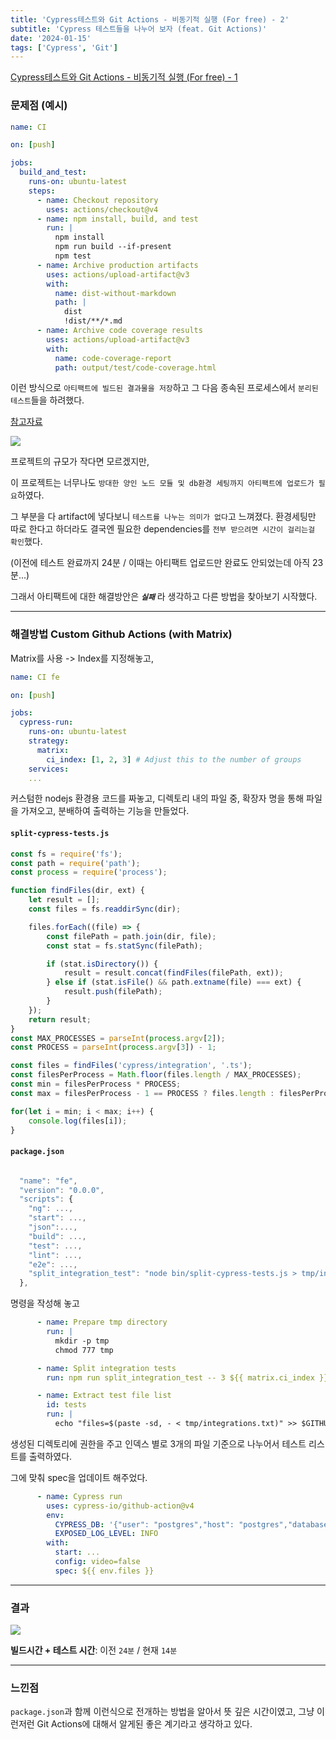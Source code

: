```yaml
---
title: 'Cypress테스트와 Git Actions - 비동기적 실행 (For free) - 2'
subtitle: 'Cypress 테스트들을 나누어 보자 (feat. Git Actions)'
date: '2024-01-15'
tags: ['Cypress', 'Git']
---
```



<span class='blogLink'>[Cypress테스트와 Git Actions - 비동기적 실행 (For free) - 1](blog/split_cypress_tests_1)</span>

### 문제점 (예시)

```yaml
name: CI

on: [push]

jobs:
  build_and_test:
    runs-on: ubuntu-latest
    steps:
      - name: Checkout repository
        uses: actions/checkout@v4
      - name: npm install, build, and test
        run: |
          npm install
          npm run build --if-present
          npm test
      - name: Archive production artifacts
        uses: actions/upload-artifact@v3
        with:
          name: dist-without-markdown
          path: |
            dist
            !dist/**/*.md
      - name: Archive code coverage results
        uses: actions/upload-artifact@v3
        with:
          name: code-coverage-report
          path: output/test/code-coverage.html
```

이런 방식으로 `아티팩트에 빌드된 결과물을 저장`하고 그 다음 종속된 프로세스에서 `분리된 테스트`들을 하려했다.

<span class='blogLink'>[참고자료](https://docs.github.com/ko/actions/using-workflows/storing-workflow-data-as-artifacts#uploading-build-and-test-artifacts)</span>


<img class='blogImage' src='/blog/split_ci_2.png'>

프로젝트의 규모가 작다면 모르겠지만, 

이 프로젝트는 너무나도 `방대한 양인 노드 모듈 및 db환경 세팅까지 아티팩트에 업로드가 필요`하였다. 

그 부분을 다 artifact에 넣다보니 `테스트를 나누는 의미가 없다`고 느껴졌다. 환경세팅만 따로 한다고 하더라도 결국엔 필요한 dependencies를 `전부 받으려면 시간이 걸리는걸 확인`했다.

(이전에 테스트 완료까지 24분 / 이때는 아티팩트 업로드만 완료도 안되었는데 아직 23분...)

그래서 아티팩트에 대한 해결방안은 ***`실패`*** 라 생각하고 다른 방법을 찾아보기 시작했다.


----

### 해결방법 Custom Github Actions (with Matrix)

Matrix를 사용 -> Index를 지정해놓고,

```yaml
name: CI fe

on: [push]

jobs:
  cypress-run:
    runs-on: ubuntu-latest
    strategy:
      matrix:
        ci_index: [1, 2, 3] # Adjust this to the number of groups
    services:
    ...
```

커스텀한 nodejs 환경용 코드를 짜놓고, 디렉토리 내의 파일 중, 확장자 명을 통해 파일을 가져오고, 분배하여 출력하는 기능을 만들었다.

#### **`split-cypress-tests.js`**

```javascript
const fs = require('fs');
const path = require('path');
const process = require('process');

function findFiles(dir, ext) {
    let result = [];
    const files = fs.readdirSync(dir);

    files.forEach((file) => {
        const filePath = path.join(dir, file);
        const stat = fs.statSync(filePath);

        if (stat.isDirectory()) {
            result = result.concat(findFiles(filePath, ext));
        } else if (stat.isFile() && path.extname(file) === ext) {
            result.push(filePath);
        }
    });
    return result;
}
const MAX_PROCESSES = parseInt(process.argv[2]);
const PROCESS = parseInt(process.argv[3]) - 1;

const files = findFiles('cypress/integration', '.ts');
const filesPerProcess = Math.floor(files.length / MAX_PROCESSES);
const min = filesPerProcess * PROCESS;
const max = filesPerProcess - 1 == PROCESS ? files.length : filesPerProcess * (PROCESS + 1);

for(let i = min; i < max; i++) {
    console.log(files[i]);
}
```

#### **`package.json`**

```javascript

  "name": "fe",
  "version": "0.0.0",
  "scripts": {
    "ng": ...,
    "start": ...,
    "json":...,
    "build": ...,
    "test": ...,
    "lint": ...,
    "e2e": ...,
    "split_integration_test": "node bin/split-cypress-tests.js > tmp/integrations.txt"
  },
```

명령을 작성해 놓고

```yaml
      - name: Prepare tmp directory
        run: |
          mkdir -p tmp
          chmod 777 tmp

      - name: Split integration tests
        run: npm run split_integration_test -- 3 ${{ matrix.ci_index }}

      - name: Extract test file list
        id: tests
        run: |
          echo "files=$(paste -sd, - < tmp/integrations.txt)" >> $GITHUB_ENV
```

생성된 디렉토리에 권한을 주고 인덱스 별로 3개의 파일 기준으로 나누어서 테스트 리스트를 출력하였다.

그에 맞춰 spec을 업데이트 해주었다.

```yaml
      - name: Cypress run
        uses: cypress-io/github-action@v4
        env:
          CYPRESS_DB: '{"user": "postgres","host": "postgres","database": "DBDB","password": "passpass","port":5432}'
          EXPOSED_LOG_LEVEL: INFO
        with:
          start: ...
          config: video=false
          spec: ${{ env.files }}
```

----


### 결과

<img class='blogImage' src='/blog/split_ci_4.png'>

**빌드시간 + 테스트 시간**: 이전 `24분` / 현재 `14분`

----

### 느낀점

`package.json`과 함께 이런식으로 전개하는 방법을 알아서 뜻 깊은 시간이였고, 
그냥 이런저런 Git Actions에 대해서 알게된 좋은 계기라고 생각하고 있다.